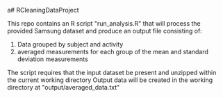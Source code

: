 a# RCleaningDataProject

This repo contains an R script "run_analysis.R" that will process the provided Samsung dataset and produce an output file consisting of:

1. Data grouped by subject and activity
2. averaged measurements for each group of the mean and standard deviation measurements

The script requires that the input dataset be present and  unzipped within the current working directory
Output data will be created in the working directory at "output/averaged_data.txt" 
